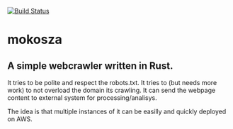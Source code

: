 [![Build Status](https://travis-ci.org/Caspinol/mokosza.svg?branch=master)](https://travis-ci.org/Caspinol/mokosza)

# mokosza

## A simple webcrawler written in Rust.

It tries to be polite and respect the robots.txt. It tries to (but needs more work)
to not overload the domain its crawling. It can send the webpage content to external system
for processing/analisys.

The idea is that multiple instances of it can be easilly and quickly deployed on AWS.